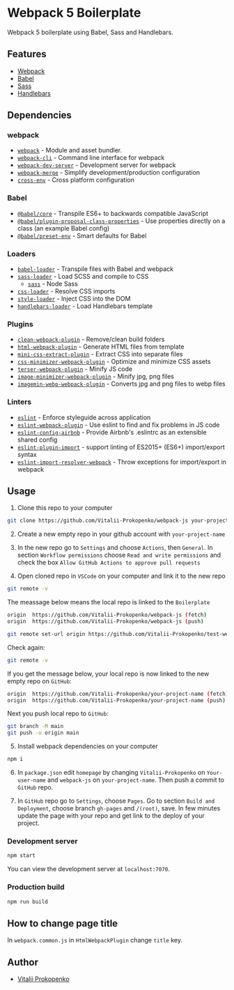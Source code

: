 # Webpack 5 Boilerplate

Webpack 5 boilerplate using Babel, Sass and Handlebars.

## Features

- [Webpack](https://webpack.js.org/)
- [Babel](https://babeljs.io/)
- [Sass](https://sass-lang.com/)
- [Handlebars](https://handlebarsjs.com/)

## Dependencies

### webpack

- [`webpack`](https://github.com/webpack/webpack) - Module and asset bundler.
- [`webpack-cli`](https://github.com/webpack/webpack-cli) - Command line interface for webpack
- [`webpack-dev-server`](https://github.com/webpack/webpack-dev-server) - Development server for webpack
- [`webpack-merge`](https://github.com/survivejs/webpack-merge) - Simplify development/production configuration
- [`cross-env`](https://github.com/kentcdodds/cross-env) - Cross platform configuration

### Babel

- [`@babel/core`](https://www.npmjs.com/package/@babel/core) - Transpile ES6+ to backwards compatible JavaScript
- [`@babel/plugin-proposal-class-properties`](https://babeljs.io/docs/en/babel-plugin-proposal-class-properties) - Use properties directly on a class (an example Babel config)
- [`@babel/preset-env`](https://babeljs.io/docs/en/babel-preset-env) - Smart defaults for Babel

### Loaders

- [`babel-loader`](https://webpack.js.org/loaders/babel-loader/) - Transpile files with Babel and webpack
- [`sass-loader`](https://webpack.js.org/loaders/sass-loader/) - Load SCSS and compile to CSS
  - [`sass`](https://www.npmjs.com/package/sass) - Node Sass
- [`css-loader`](https://webpack.js.org/loaders/css-loader/) - Resolve CSS imports
- [`style-loader`](https://webpack.js.org/loaders/style-loader/) - Inject CSS into the DOM
- [`handlebars-loader`](https://www.npmjs.com/package/handlebars-loader/) - Load Handlebars template

### Plugins

- [`clean-webpack-plugin`](https://github.com/johnagan/clean-webpack-plugin) - Remove/clean build folders
- [`html-webpack-plugin`](https://github.com/jantimon/html-webpack-plugin) - Generate HTML files from template
- [`mini-css-extract-plugin`](https://github.com/webpack-contrib/mini-css-extract-plugin) - Extract CSS into separate files
- [`css-minimizer-webpack-plugin`](https://webpack.js.org/plugins/css-minimizer-webpack-plugin/) - Optimize and minimize CSS assets
- [`terser-webpack-plugin`](https://webpack.js.org/plugins/terser-webpack-plugin/) - Minify JS code
- [`image-minimizer-webpack-plugin`](https://webpack.js.org/plugins/image-minimizer-webpack-plugin/) - Minify jpg, png files
- [`imagemin-webp-webpack-plugin`](https://www.npmjs.com/package/imagemin-webp-webpack-plugin) - Converts jpg and png files to webp files

### Linters

- [`eslint`](https://github.com/eslint/eslint) - Enforce styleguide across application
- [`eslint-webpack-plugin`](https://www.npmjs.com/package/eslint-webpack-plugin) - Use eslint to find and fix problems in JS code
- [`eslint-config-airbnb`](https://www.npmjs.com/package/eslint-config-airbnb) - Provide Airbnb's .eslintrc as an extensible shared config
- [`eslint-plugin-import`](https://www.npmjs.com/package/eslint-plugin-import) - support linting of ES2015+ (ES6+) import/export syntax
- [`eslint-import-resolver-webpack`](https://github.com/benmosher/eslint-plugin-import/tree/master/resolvers/webpack) - Throw exceptions for import/export in webpack

## Usage

1. Clone this repo to your computer

```bash
git clone https://github.com/Vitalii-Prokopenko/webpack-js your-project-name
```

2. Create a new empty repo in your github account with `your-project-name`

3. In the new repo go to `Settings` and choose `Actions`, then `General`. In section `Workflow permissions` choose `Read and write permissions` and check the box `Allow GitHub Actions to approve pull requests`

4. Open cloned repo in `VSCode` on your computer and link it to the new repo

```bash
git remote -v
```
The meassage below means the local repo is linked to the `Boilerplate`
```bash
origin  https://github.com/Vitalii-Prokopenko/webpack-js (fetch)
origin  https://github.com/Vitalii-Prokopenko/webpack-js (push) 
```

```bash
git remote set-url origin https://github.com/Vitalii-Prokopenko/test-webpack.git
```

Check again:

```bash
git remote -v
```

If you get the message below, your local repo is now linked to the new empty repo on `GitHub`:

```bash
origin  https://github.com/Vitalii-Prokopenko/your-project-name (fetch)
origin  https://github.com/Vitalii-Prokopenko/your-project-name (push) 
```
Next you push local repo to `GitHub`:

```bash
git branch -M main
git push -u origin main
```

5. Install webpack dependencies on your computer

```bash
npm i
```

6. In `package.json` edit `homepage` by changing `Vitalii-Prokopenko` on `Your-user-name` and `webpack-js` on `your-project-name`.
Then push a commit to `GitHub` repo.

8. In `GitHub` repo go to `Settings`, choose `Pages`. Go to section `Build and Deployment`, choose branch `gh-pages` and `/(root)`, save.
In few minutes update the page with your repo and get link to the deploy of your project.  

### Development server

```bash
npm start
```

You can view the development server at `localhost:7070`.

### Production build

```bash
npm run build
```

## How to change page title 

In `webpack.common.js` in `HtmlWebpackPlugin` change `title` key.

## Author

- [Vitalii Prokopenko](https://www.linkedin.com/in/vitalii-prokopenko-51b012108/)

